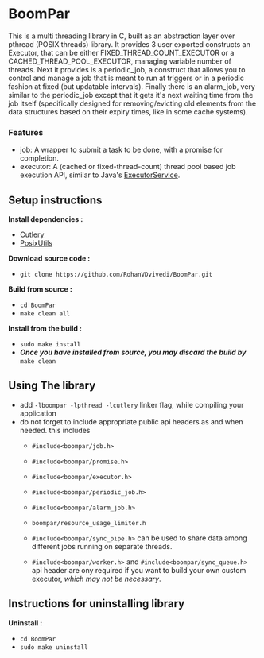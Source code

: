 # BoomPar
This is a multi threading library in C, built as an abstraction layer over pthread (POSIX threads) library.
It provides 3 user exported constructs an Executor, that can be either FIXED_THREAD_COUNT_EXECUTOR or a CACHED_THREAD_POOL_EXECUTOR, managing variable number of threads.
Next it provides is a periodic_job, a construct that allows you to control and manage a job that is meant to run at triggers or in a periodic fashion at fixed (but updatable intervals).
Finally there is an alarm_job, very similar to the periodic_job except that it gets it's next waiting time from the job itself (specifically designed for removing/evicting old elements from the data structures based on their expiry times, like in some cache systems).

### Features
 * job: A wrapper to submit a task to be done, with a promise for completion.
 * executor: A (cached or fixed-thread-count) thread pool based job execution API, similar to Java's [ExecutorService](https://docs.oracle.com/javase/7/docs/api/java/util/concurrent/ExecutorService.html).

## Setup instructions
**Install dependencies :**
 * [Cutlery](https://github.com/RohanVDvivedi/Cutlery)
 * [PosixUtils](https://github.com/RohanVDvivedi/PosixUtils)

**Download source code :**
 * `git clone https://github.com/RohanVDvivedi/BoomPar.git`

**Build from source :**
 * `cd BoomPar`
 * `make clean all`

**Install from the build :**
 * `sudo make install`
 * ***Once you have installed from source, you may discard the build by*** `make clean`

## Using The library
 * add `-lboompar -lpthread -lcutlery` linker flag, while compiling your application
 * do not forget to include appropriate public api headers as and when needed. this includes
   * `#include<boompar/job.h>`
   * `#include<boompar/promise.h>`
   * `#include<boompar/executor.h>`
   * `#include<boompar/periodic_job.h>`
   * `#include<boompar/alarm_job.h>`
   * `boompar/resource_usage_limiter.h`

   * `#include<boompar/sync_pipe.h>` can be used to share data among different jobs running on separate threads.

   * `#include<boompar/worker.h>` and `#include<boompar/sync_queue.h>` api header are ony required if you want to build your own custom executor, *which may not be necessary*.

## Instructions for uninstalling library

**Uninstall :**
 * `cd BoomPar`
 * `sudo make uninstall`
